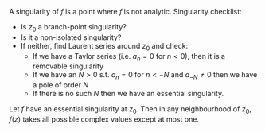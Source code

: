 A singularity of $f$ is a point where $f$ is not analytic.
Singularity checklist:
- Is $z_0$ a branch-point singularity?
- Is it a non-isolated singularity?
- If neither, find Laurent series around $z_0$ and check:
	- If we have a Taylor series (i.e. $a_n=0$ for $n<0$), then it is a removable singularity
	- If we have an $N>0$ s.t. $a_n=0$ for $n<-N$ and $a_{-N}\neq 0$ then we have a pole of order $N$
	- If there is no such $N$ then we have an essential singularity.

Let $f$ have an essential singularity at $z_0$. Then in any neighbourhood of $z_0$, $f(z)$ takes all possible complex values except at most one.
